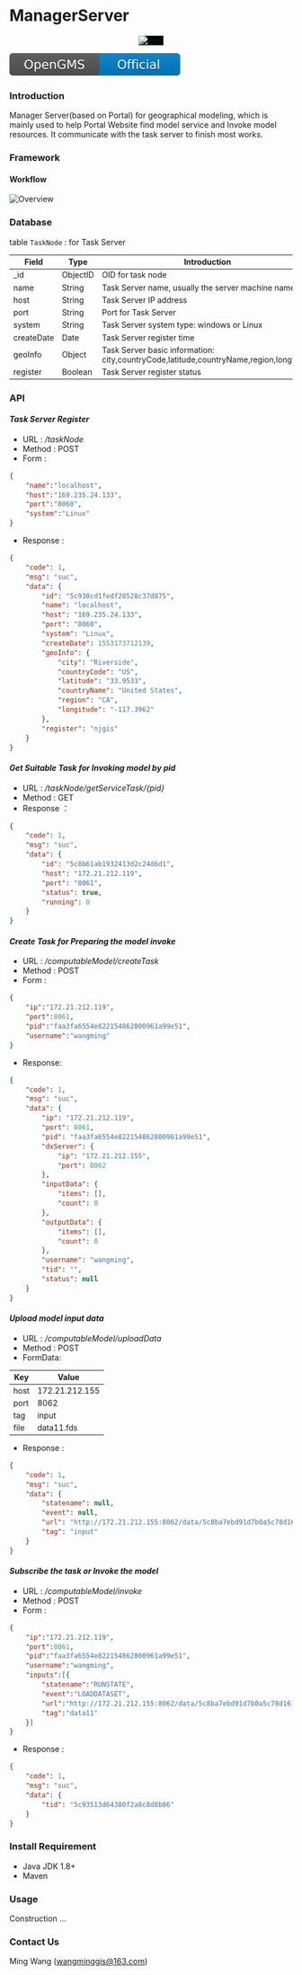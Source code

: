 # ManagerServer

<p align="center">
  <a href="http://geomodeling.njnu.edu.cn/" target="_blank" >
    <img width="180" src="http://opengmsteam.com/images/logo2.png" alt="logo" style="background:black">
  </a>
</p>

[![Travis (.org)](OpenGMS.svg)](http://geomodeling.njnu.edu.cn/)

### Introduction
Manager Server(based on Portal) for geographical modeling, which is mainly used to help Portal Website find model service and Invoke model resources. It communicate with the task server to finish most works.
 
### Framework

#### Workflow

![Overview](https://ws1.sinaimg.cn/large/005CDUpdly1g1aon03ysfj35ah3nnb29.jpg)

### Database

table `TaskNode` : for Task Server

| Field | Type | Introduction |
| ----- |----- | ------------ |
|  _id  | ObjectID | OID for task node |
| name | String | Task Server name, usually the server machine name |
| host  | String | Task Server IP address |
| port | String |Port for Task Server |
| system | String | Task Server system type: windows or Linux |
| createDate | Date | Task Server register time |
| geoInfo | Object | Task Server basic information: city,countryCode,latitude,countryName,region,longtitude |
| register | Boolean | Task Server register status |


### API

#### _Task Server Register_

* URL : _/taskNode_
* Method : POST
* Form : 
```json
{
    "name":"localhost",
    "host":"169.235.24.133",
    "port":"8060",
    "system":"Linux"
}
```
* Response :
```json
{
    "code": 1,
    "msg": "suc",
    "data": {
        "id": "5c938cd1fedf28528c37d875",
        "name": "localhost",
        "host": "169.235.24.133",
        "port": "8060",
        "system": "Linux",
        "createDate": 1553173712139,
        "geoInfo": {
            "city": "Riverside",
            "countryCode": "US",
            "latitude": "33.9533",
            "countryName": "United States",
            "region": "CA",
            "longitude": "-117.3962"
        },
        "register": "njgis"
    }
}
```
#### _Get Suitable Task for Invoking model by pid_

* URL : _/taskNode/getServiceTask/{pid}_
* Method : GET
* Response ：
```json
{
    "code": 1,
    "msg": "suc",
    "data": {
        "id": "5c8b61ab1932413d2c24d6d1",
        "host": "172.21.212.119",
        "port": "8061",
        "status": true,
        "running": 0
    }
}
```

#### _Create Task for Preparing the model invoke_

* URL : _/computableModel/createTask_
* Method : POST
* Form :
```json
{
	"ip":"172.21.212.119",
	"port":8061,
	"pid":"faa3fa6554e822154862800961a99e51",
	"username":"wangming"
}
```
* Response:
```json
{
    "code": 1,
    "msg": "suc",
    "data": {
        "ip": "172.21.212.119",
        "port": 8061,
        "pid": "faa3fa6554e822154862800961a99e51",
        "dxServer": {
            "ip": "172.21.212.155",
            "port": 8062
        },
        "inputData": {
            "items": [],
            "count": 0
        },
        "outputData": {
            "items": [],
            "count": 0
        },
        "username": "wangming",
        "tid": "",
        "status": null
    }
}
```

#### _Upload model input data_

* URL : _/computableModel/uploadData_
* Method : POST
* FormData:

| Key | Value |
| ----- |----- | 
|  host  | 172.21.212.155 |
|  port  | 8062 |
|  tag   | input |
|  file  | data11.fds |

* Response :
```json
{
    "code": 1,
    "msg": "suc",
    "data": {
        "statename": null,
        "event": null,
        "url": "http://172.21.212.155:8062/data/5c8ba7ebd91d7b0a5c78d161?pwd=RktOcVpOalV6TVRNMU16QTJOVFkwTXpFek1ESmtNelF6TnpNeU16VXlaRE14TXpFMk5UTTVNbVF6T1RNMU16QXpNekprTmpZMk5EWTBNemd6T1RNeU16ZzJNall5TXpFek1EWXlnZ2NRZQ==",
        "tag": "input"
    }
}
```

#### _Subscribe the task or Invoke the model_

* URL : _/computableModel/invoke_
* Method : POST
* Form :
```json
{
	"ip":"172.21.212.119",
	"port":8061,
	"pid":"faa3fa6554e822154862800961a99e51",
	"username":"wangming",
	"inputs":[{
		"statename":"RUNSTATE",
		"event":"LOADDATASET",
		"url":"http://172.21.212.155:8062/data/5c8ba7ebd91d7b0a5c78d161?pwd=RGhBcnNOalV6TVRNMU16QTJOVFkwTXpFek1ESmtNelF6TnpNeU16VXlaRE14TXpFMk5UTTVNbVF6T1RNMU16QXpNekprTmpZMk5EWTBNemd6T1RNeU16ZzJNall5TXpFek1EWXlMcmpnZQ==",
		"tag":"data11"
	}]
}
```
* Response : 
```json
{
    "code": 1,
    "msg": "suc",
    "data": {
        "tid": "5c93513d64380f2a8c8d8b86"
    }
}
```

### Install Requirement

- Java JDK 1.8+
- Maven

### Usage

Construction ...


### Contact Us

Ming Wang (<wangminggis@163.com>) 



